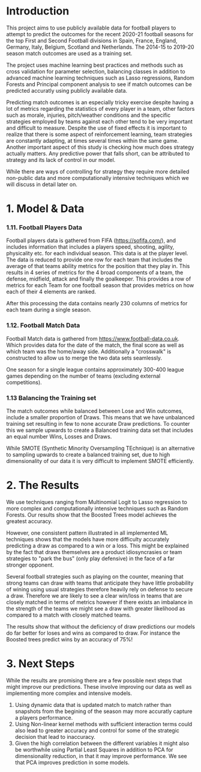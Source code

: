 # Introduction

This project aims to use publicly available data for football players to attempt to predict the outcomes for the recent 2020-21 football seasons for the top First and Second Football divisions in Spain, France, England, Germany, Italy, Belgium, Scotland and Netherlands. The 2014-15 to 2019-20 season match outcomes are used as a training set.

The project uses machine learning best practices and methods such as cross validation for parameter selection, balancing classes in addition to advanced machine learning techniques such as Lasso regressions, Random Forests and Principal component analysis to see if match outcomes can be predicted accuratly using publicly available data.

Predicting match outcomes is an especially tricky exercise despite having a lot of metrics regarding the statistics of every player in a team, other factors such as morale, injuries, pitch/weather conditions and the specific strategies employed by teams against each other tend to be very important and difficult to measure. Despite the use of fixed effects it is important to realize that there is some aspect of reinforcement learning, team strategies are constantly adapting, at times several times within the same game. Another important aspect of this study is checking how much does strategy actually matters. Any predictive power that falls short, can be attributed to strategy and its lack of control in our model. 

While there are ways of controlling for strategy they require more detailed non-public data and more computationally intensive techniques which we will discuss in detail later on.

# 1. Model & Data

### 1.11. Football Players Data
Football players data is gathered from FIFA (https://sofifa.com/), and includes information that includes a players speed, shooting, agility, physicality etc. for each individual season. This data is at the player level. The data is reduced to provide one row for each team that includes the average of that teams ability metrics for the position that they play in. This results in 4 series of metrics for the 4 broad components of a team, the defense, midfield, attack and finally the goalkeeper. This provides a row of metrics for each Team for one football season that provides metrics on how each of their 4 elements are ranked.

After this processing the data contains nearly 230 columns of metrics for each team during a single season.

### 1.12. Football Match Data
Football Match data is gathered from https://www.football-data.co.uk. Which provides data for the date of the match, the final score as well as which team was the home/away side. Additionally a "crosswalk" is constructed to allow us to merge the two data sets seamlessly.

One season for a single league contains approximately 300-400 league games depending on the number of teams (excluding external competitions). 


### 1.13 Balancing the Training set

The match outcomes while balanced between Lose and Win outcomes, include a smaller proportion of Draws. This means that we have unbalanced training set resulting in few to none accurate Draw predictions. To counter this we sample upwards to create a Balanced training data set that includes an equal number Wins, Losses and Draws. 

While SMOTE (Synthetic Minority Oversampling TEchnique) is an alternative to sampling upwards to create a balanced training set, due to high dimensionality of our data it is very difficult to implement SMOTE efficiently.

# 2. The Results

We use techniques ranging from Multinomial Logit to Lasso regression to more complex and computationally intensive techniques such as Random Forests. 
Our results show that the Boosted Trees model achieves the greatest accuracy.

However, one consistent pattern illustrated in all implemented ML techniques shows that the models have more difficulty accurately predicting a draw as compared to a win or a loss. This might be explained by the fact that draws themselves are a product idiosyncrasies or team strategies to "park the bus" (only play defensive) in the face of a far stronger opponent. 

Several football strategies such as playing on the counter, meaning that strong teams can draw with teams that anticipate they have little probability of wining using usual strategies therefore heavily rely on defense to secure a draw. Therefore we are likely to see a clear win/loss in teams that are closely matched in terms of metrics however if there exists an imbalance in the strength of the teams we might see a draw with greater likelihood as compared to a match with closely matched teams.

The results show that without the deficiency of draw predictions our models do far better for loses and wins as compared to draw. For instance the Boosted trees predict wins by an accuracy of 75%!

# 3. Next Steps

While the results are promising there are a few possible next steps that might improve our predictions. These involve improving our data as well as implementing more complex and intensive models.

  1. Using dynamic data that is updated match to match rather than snapshots from the begining of the season may more accuratly capture a players performance.
  2. Using Non-linear kernel methods with sufficient interaction terms could also lead to greater accuracy and control for some of the strategic decision that lead to inaccuracy.
  3. Given the high correlation between the different variables it might also be worthwhile using Partial Least Squares in addition to PCA for dimensionality reduction, in that it may improve performance. We see that PCA improves prediction in some models.


